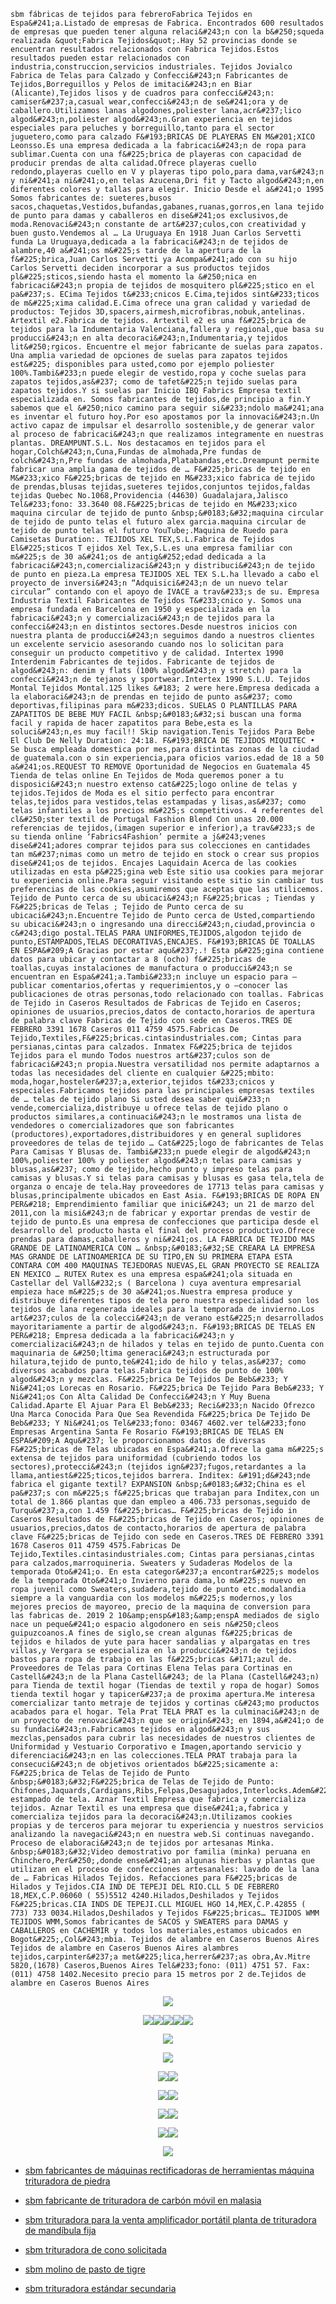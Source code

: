 
```
sbm fábricas de tejidos para febreroFabrica Tejidos en Espa&#241;a.Listado de empresas de Fabrica. Encontrados 600 resultados de empresas que pueden tener alguna relaci&#243;n con la b&#250;squeda realizada &quot;Fabrica Tejidos&quot;.Hay 52 provincias donde se encuentran resultados relacionados con Fabrica Tejidos.Estos resultados pueden estar relacionados con industria,construccion,servicios industriales. Tejidos Jovialco Fabrica de Telas para Calzado y Confecci&#243;n Fabricantes de Tejidos,Borreguillos y Pelos de imitaci&#243;n en Biar (Alicante),Tejidos lisos y de cuadros para confecci&#243;n: camiser&#237;a,casual wear,confecci&#243;n de se&#241;ora y de caballero.Utilizamos lanas algodones,poliester lana,acr&#237;lico algod&#243;n,poliester algod&#243;n.Gran experiencia en tejidos especiales para peluches y borreguillo,tanto para el sector juguetero,como para calzado F&#193;BRICAS DE PLAYERAS EN M&#201;XICO Leonsso.Es una empresa dedicada a la fabricaci&#243;n de ropa para sublimar.Cuenta con una f&#225;brica de playeras con capacidad de producir prendas de alta calidad.Ofrece playeras cuello redondo,playeras cuello en V y playeras tipo polo,para dama,var&#243;n y ni&#241;a ni&#241;o,en telas Azucena,Dri fit y Tacto algod&#243;n,en diferentes colores y tallas para elegir. Inicio Desde el a&#241;o 1995 Somos fabricantes de: sueteres,busos sacos,chaquetas,Vestidos,bufandas,gabanes,ruanas,gorros,en lana tejido de punto para damas y caballeros en dise&#241;os exclusivos,de moda.Renovaci&#243;n constante de art&#237;culos,con creatividad y buen gusto.Vendemos al … La Uruguaya En 1918 Juan Carlos Servetti funda La Uruguaya,dedicada a la fabricaci&#243;n de tejidos de alambre,40 a&#241;os m&#225;s tarde de la apertura de la f&#225;brica,Juan Carlos Servetti ya Acompa&#241;ado con su hijo Carlos Servetti deciden incorporar a sus productos tejidos pl&#225;sticos,siendo hasta el momento la &#250;nica en fabricaci&#243;n propia de tejidos de mosquitero pl&#225;stico en el pa&#237;s. ECima Tejidos t&#233;cnicos E.Cima,tejidos sint&#233;ticos de m&#225;xima calidad.E.Cima ofrece una gran calidad y variedad de productos: Tejidos 3D,spacers,airmesh,microfibras,nobuk,antelinas. Artextil e2.Fabrica de tejidos. Artextil e2 es una f&#225;brica de tejidos para la Indumentaria Valenciana,fallera y regional,que basa su producci&#243;n en alta decoraci&#243;n,Indumentaria,y tejidos lit&#250;rgicos. Encuentre el mejor fabricante de suelas para zapatos. Una amplia variedad de opciones de suelas para zapatos tejidos est&#225; disponibles para usted,como por ejemplo poliester 100%.Tambi&#233;n puede elegir de vestido,ropa y coche suelas para zapatos tejidos,as&#237; como de tafet&#225;n tejido suelas para zapatos tejidos.Y si suelas par Inicio IBQ Fabrics Empresa textil especializada en. Somos fabricantes de tejidos,de principio a fin.Y sabemos que el &#250;nico camino para seguir si&#233;ndolo ma&#241;ana es inventar el futuro hoy.Por eso apostamos por la innovaci&#243;n.Un activo capaz de impulsar el desarrollo sostenible,y de generar valor al proceso de fabricaci&#243;n que realizamos integramente en nuestras plantas. DREAMPUNT.S.L. Nos destacamos en tejidos para el hogar,Colch&#243;n,Cuna,Fundas de almohada,Pre fundas de colch&#243;n,Pre fundas de almohada,Platabandas,etc.Dreampunt permite fabricar una amplia gama de tejidos de … F&#225;bricas de tejido en M&#233;xico F&#225;bricas de tejido en M&#233;xico fabrica de tejido de prendas,blusas tejidas,sueteres tejidos,conjuntos tejidos,faldas tejidas Quebec No.1068,Providencia (44630) Guadalajara,Jalisco Tel&#233;fono: 33.3640 08.F&#225;bricas de tejido en M&#233;xico maquina circular de tejido de punto &nbsp;&#0183;&#32;maquina circular de tejido de punto telas el futuro alex garcia.maquina circular de tejido de punto telas el futuro YouTube;.Maquina de Ruedo para Camisetas Duration:. TEJIDOS XEL TEX,S.L.Fabrica de Tejidos El&#225;sticos T ejidos Xel Tex,S.L.es una empresa familiar con m&#225;s de 30 a&#241;os de antig&#252;edad dedicada a la fabricaci&#243;n,comercializaci&#243;n y distribuci&#243;n de tejido de punto en pieza.La empresa TEJIDOS XEL TEX S.L.ha llevado a cabo el proyecto de inversi&#243;n “Adquisici&#243;n de un nuevo telar circular” contando con el apoyo de IVACE a trav&#233;s de su. Empresa Industria Textil Fabricantes de Tejidos T&#233;cnico y. Somos una empresa fundada en Barcelona en 1950 y especializada en la fabricaci&#243;n y comercializaci&#243;n de tejidos para la confecci&#243;n en distintos sectores.Desde nuestros inicios con nuestra planta de producci&#243;n seguimos dando a nuestros clientes un excelente servicio asesorando cuando nos lo solicitan para conseguir un producto competitivo y de calidad. Intertex 1990 Interdenim Fabricantes de tejidos. Fabricante de tejidos de algod&#243;n: denim y flats (100% algod&#243;n y stretch) para la confecci&#243;n de tejanos y sportwear.Intertex 1990 S.L.U. Tejidos Montal Tejidos Montal.125 likes &#183; 2 were here.Empresa dedicada a la elaboraci&#243;n de prendas en tejido de punto as&#237; como deportivas,filipinas para m&#233;dicos. SUELAS O PLANTILLAS PARA ZAPATITOS DE BEBE MUY FACIL &nbsp;&#0183;&#32;si buscan una forma facil y rapida de hacer zapatitos para Bebe,esta es la soluci&#243;n,es muy facil!! Skip navigation.Tenis Tejidos Para Bebe El Club De Nelly Duration: 24:18. F&#193;BRICA DE TEJIDOS MIQUITEC • Se busca empleada domestica por mes,para distintas zonas de la ciudad de guatemala.con o sin experiencia,para oficios varios.edad de 18 a 50 a&#241;os.REQUEST TO REMOVE Oportunidad de Negocios en Guatemala 45 Tienda de telas online En Tejidos de Moda queremos poner a tu disposici&#243;n nuestro extenso cat&#225;logo online de telas y tejidos.Tejidos de Moda es el sitio perfecto para encontrar telas,tejidos para vestidos,telas estampadas y lisas,as&#237; como telas infantiles a los precios m&#225;s competitivos. 4 referentes del cl&#250;ster textil de Portugal Fashion Blend Con unas 20.000 referencias de tejidos,(imagen superior e inferior),a trav&#233;s de su tienda online ‘Fabrics4Fashion’ permite a j&#243;venes dise&#241;adores comprar tejidos para sus colecciones en cantidades tan m&#237;nimas como un metro de tejido en stock o crear sus propios dise&#241;os de tejidos. Encajes Laquidain Acerca de las cookies utilizadas en esta p&#225;gina web Este sitio usa cookies para mejorar tu experiencia online.Para seguir visitando este sitio sin cambiar tus preferencias de las cookies,asumiremos que aceptas que las utilicemos. Tejido de Punto cerca de su ubicaci&#243;n F&#225;bricas ; Tiendas y F&#225;bricas de Telas ; Tejido de Punto cerca de su ubicaci&#243;n.Encuentre Tejido de Punto cerca de Usted,compartiendo su ubicaci&#243;n o ingresando una direcci&#243;n,ciudad,provincia o c&#243;digo postal.TELAS PARA UNIFORMES,TEJIDOS,algodon tejido de punto,ESTAMPADOS,TELAS DECORATIVAS,ENCAJES. F&#193;BRICAS DE TOALLAS EN ESPA&#209;A Gracias por estar aqu&#237;.! Esta p&#225;gina contiene datos para ubicar y contactar a 8 (ocho) f&#225;bricas de toallas,cuyas instalaciones de manufactura o producci&#243;n se encuentran en Espa&#241;a.Tambi&#233;n incluye un espacio para —publicar comentarios,ofertas y requerimientos,y o —conocer las publicaciones de otras personas,todo relacionado con toallas. Fabricas de Tejido in Caseros Resultados de Fabricas de Tejido en Caseros; opiniones de usuarios,precios,datos de contacto,horarios de apertura de palabra clave Fabricas de Tejido con sede en Caseros.TRES DE FEBRERO 3391 1678 Caseros 011 4759 4575.Fabricas De Tejido,Textiles,F&#225;bricas.cintasindustriales.com; Cintas para persianas,cintas para calzados. Inmatex F&#225;brica de tejidos Tejidos para el mundo Todos nuestros art&#237;culos son de fabricaci&#243;n propia.Nuestra versatilidad nos permite adaptarnos a todas las necesidades del cliente en cualquier &#225;mbito: moda,hogar,hosteler&#237;a,exterior,tejidos t&#233;cnicos y especiales.Fabricamos tejidos para las principales empresas textiles de … telas de tejido plano Si usted desea saber qui&#233;n vende,comercializa,distribuye u ofrece telas de tejido plano o productos similares,a continuaci&#243;n le mostramos una lista de vendedores o comercializadores que son fabricantes (productores),exportadores,distribuidores y en general suplidores proveedores de telas de tejido … Cat&#225;logo de fabricantes de Telas Para Camisas Y Blusas de. Tambi&#233;n puede elegir de algod&#243;n 100%,poliester 100% y poliester algod&#243;n telas para camisas y blusas,as&#237; como de tejido,hecho punto y impreso telas para camisas y blusas.Y si telas para camisas y blusas es gasa tela,tela de organza o encaje de tela.Hay proveedores de 17713 telas para camisas y blusas,principalmente ubicados en East Asia. F&#193;BRICAS DE ROPA EN PER&#218; Emprendimiento familiar que inici&#243; un 21 de marzo del 2011,con la misi&#243;n de fabricar y exportar prendas de vestir de tejido de punto.Es una empresa de confecciones que participa desde el desarrollo del producto hasta el final del proceso productivo.Ofrece prendas para damas,caballeros y ni&#241;os. LA FABRICA DE TEJIDO MAS GRANDE DE LATINOAMERICA CON … &nbsp;&#0183;&#32;SE CREARA LA EMPRESA MAS GRANDE DE LATINOAMERICA DE SU TIPO,EN SU PRIMERA ETAPA ESTA CONTARA COM 400 MAQUINAS TEJEDORAS NUEVAS,EL GRAN PROYECTO SE REALIZA EN MEXICO … RUTEX Rutex es una empresa espa&#241;ola situada en Castellar del Vall&#232;s ( Barcelona ) cuya aventura empresarial empieza hace m&#225;s de 30 a&#241;os.Nuestra empresa produce y distribuye diferentes tipos de tela pero nuestra especialidad son los tejidos de lana regenerada ideales para la temporada de invierno.Los art&#237;culos de la colecci&#243;n de verano est&#225;n desarrollados mayoritariamente a partir de algod&#243;n. F&#193;BRICAS DE TELAS EN PER&#218; Empresa dedicada a la fabricaci&#243;n y comercializaci&#243;n de hilados y telas en tejido de punto.Cuenta con maquinaria de &#250;ltima generaci&#243;n estructurada por hilatura,tejido de punto,te&#241;ido de hilo y telas,as&#237; como diversos acabados para telas.Fabrica tejidos de punto de 100% algod&#243;n y mezclas. F&#225;brica De Tejidos De Beb&#233; Y Ni&#241;os Lorecas en Rosario. F&#225;brica De Tejido Para Beb&#233; Y Ni&#241;os Con Alta Calidad De Confecci&#243;n Y Muy Buena Calidad.Aparte El Ajuar Para El Beb&#233; Reci&#233;n Nacido Ofrezco Una Marca Conocida Para Que Sea Revendida F&#225;brica De Tejido De Beb&#233; Y Ni&#241;os Tel&#233;fono: 03467 4602.ver tel&#233;fono Empresas Argentina Santa Fe Rosario F&#193;BRICAS DE TELAS EN ESPA&#209;A Aqu&#237; le proporcionamos datos de diversas F&#225;bricas de Telas ubicadas en Espa&#241;a.Ofrece la gama m&#225;s extensa de tejidos para uniformidad (cubriendo todos los sectores),protecci&#243;n (tejidos ign&#237;fugos,retardantes a la llama,antiest&#225;ticos,tejidos barrera. Inditex: &#191;d&#243;nde fabrica el gigante textil? EXPANSION &nbsp;&#0183;&#32;China es el pa&#237;s con m&#225;s f&#225;bricas que trabajan para Inditex,con un total de 1.866 plantas que dan empleo a 406.733 personas,seguido de Turqu&#237;a,con 1.459 f&#225;bricas… F&#225;bricas de Tejido in Caseros Resultados de F&#225;bricas de Tejido en Caseros; opiniones de usuarios,precios,datos de contacto,horarios de apertura de palabra clave F&#225;bricas de Tejido con sede en Caseros.TRES DE FEBRERO 3391 1678 Caseros 011 4759 4575.Fabricas De Tejido,Textiles.cintasindustriales.com; Cintas para persianas,cintas para calzados,marroquineria. Sweaters y Sudaderas Modelos de la temporada Oto&#241;o. En esta categor&#237;a encontrar&#225;s modelos de la temporada Oto&#241;o Invierno para dama,lo m&#225;s nuevo en ropa juvenil como Sweaters,sudadera,tejido de punto etc.modalandia siempre a la vanguardia con los modelos m&#225;s modernos,y los mejores precios de mayoreo, precio de la maquina de conversion para las fabricas de. 2019 2 10&amp;ensp&#183;&amp;enspA mediados de siglo nace un peque&#241;o espacio algodonero en seis n&#250;cleos guipuzcoanos.A fines de siglo,se crean algunas f&#225;bricas de tejidos e hilados de yute para hacer sandalias y alpargatas en tres villas,y Vergara se especializa en la producci&#243;n de tejidos bastos para ropa de trabajo en las f&#225;bricas &#171;azul de. Proveedores de Telas para Cortinas Elena Telas para Cortinas en Castell&#243;n de la Plana Castell&#243; de la Plana (Castell&#243;n) para Tienda de textil hogar (Tiendas de textil y ropa de hogar) Somos tienda textil hogar y tapicer&#237;a de proxima apertura.Me interesa comercializar tanto metraje de tejidos y cortinas c&#243;mo productos acabados para el hogar. Tela Prat TELA PRAT es la culminaci&#243;n de un proyecto de renovaci&#243;n que se origin&#243; en 1894,a&#241;o de su fundaci&#243;n.Fabricamos tejidos en algod&#243;n y sus mezclas,pensados para cubrir las necesidades de nuestros clientes de Uniformidad y Vestuario Corporativo e Imagen,aportando servicio y diferenciaci&#243;n en las colecciones.TELA PRAT trabaja para la consecuci&#243;n de objetivos orientados b&#225;sicamente a: F&#225;brica de Telas de Tejido de Punto &nbsp;&#0183;&#32;F&#225;brica de Telas de Tejido de Punto: Chifones,Jaquards,Cardigans,Ribs,Felpas,Desagujados,Interlocks.Adem&#225;s estampado de tela. Aznar Textil Empresa que fabrica y comercializa tejidos. Aznar Textil es una empresa que dise&#241;a,fabrica y comercializa tejidos para la decoraci&#243;n.Utilizamos cookies propias y de terceros para mejorar tu experiencia y nuestros servicios analizando la navegaci&#243;n en nuestra web.Si continuas navegando. Proceso de elaboraci&#243;n de tejidos por artesanas Minka. &nbsp;&#0183;&#32;Video demostrativo por familia (minka) peruana en Chinchero,Per&#250;,donde ense&#241;an algunas hierbas y plantas que utilizan en el proceso de confecciones artesanales: lavado de la lana de … Fabricas Hilados Tejidos. Refacciones para F&#225;bricas de Hilados y Tejidos.CIA IND DE TEPEJI DEL RIO.CLL 5 DE FEBRERO 18,MEX,C.P.06060 ( 55)5512 4240.Hilados,Deshilados y Tejidos F&#225;bricas.CIA INDS DE TEPEJI.CLL MIGUEL HGO 14,MEX,C.P.42855 ( 773) 733 0034.Hilados,Deshilados y Tejidos F&#225;bricas… TEJIDOS WMM TEJIDOS WMM,Somos fabricantes de SACOS y SWEATERS para DAMAS y CABALLEROS en CACHEMIR y todos los materiales,estamos ubicados en Bogot&#225;,Col&#243;mbia. Tejidos de alambre en Caseros Buenos Aires Tejidos de alambre en Caseros Buenos Aires alambres tejidos,carpinter&#237;a met&#225;lica,herrer&#237;as obra,Av.Mitre 5820,(1678) Caseros,Buenos Aires Tel&#233;fono: (011) 4751 57. Fax: (011) 4758 1402.Necesito precio para 15 metros por 2 de.Tejidos de alambre en Caseros Buenos Aires 
```

<div align="center">

<a href="https://es-crusher.shibang-china.com/github&k=sbm+f%C3%A1bricas+de+tejidos+para+febrero"><img src="https://static.shibang-china.com/es/crusher/logo.jpg"></a>

<a href="https://es-crusher.shibang-china.com/github&k=sbm+f%C3%A1bricas+de+tejidos+para+febrero"><img src="https://static.shibang-china.com/es/crusher/index.jpg"></a><a href="https://es-crusher.shibang-china.com/material.htmlgithub&k=sbm+f%C3%A1bricas+de+tejidos+para+febrero"><img src="https://static.shibang-china.com/es/crusher/material.jpg"></a><a href="https://es-crusher.shibang-china.com/application.htmlgithub&k=sbm+f%C3%A1bricas+de+tejidos+para+febrero"><img src="https://static.shibang-china.com/es/crusher/application.jpg"></a><a href="https://es-crusher.shibang-china.com/aboutus.htmlgithub&k=sbm+f%C3%A1bricas+de+tejidos+para+febrero"><img src="https://static.shibang-china.com/es/crusher/aboutus.jpg"></a><a href="https://es-crusher.shibang-china.com/contact.htmlgithub&k=sbm+f%C3%A1bricas+de+tejidos+para+febrero"><img src="https://static.shibang-china.com/es/crusher/contact.jpg"></a>

<a href="https://es-crusher.shibang-china.com/github&k=sbm+f%C3%A1bricas+de+tejidos+para+febrero"><img src="https://static.shibang-china.com/es/crusher/banner.jpg"></a>

<a href="https://swt.shibang-china.com/github&k=sbm+f%C3%A1bricas+de+tejidos+para+febrero"><img src="https://static.shibang-china.com/es/crusher/text.jpg"></a>

<a href="https://swt.shibang-china.com/github&k=sbm+f%C3%A1bricas+de+tejidos+para+febrero"><img src="https://static.shibang-china.com/es/crusher/chat.jpg"></a><a href="https://es-crusher.shibang-china.com/contact.htmlgithub&k=sbm+f%C3%A1bricas+de+tejidos+para+febrero"><img src="https://static.shibang-china.com/es/crusher/message.jpg"></a>

<a href="https://es-crusher.shibang-china.com/products/pe.htmlgithub&k=sbm+f%C3%A1bricas+de+tejidos+para+febrero"><img src="https://static.shibang-china.com/es/crusher/pe.jpg"></a><a href="https://es-crusher.shibang-china.com/products/pf.htmlgithub&k=sbm+f%C3%A1bricas+de+tejidos+para+febrero"><img src="https://static.shibang-china.com/es/crusher/pf.jpg"></a>

<a href="https://es-crusher.shibang-china.com/products/hpt.htmlgithub&k=sbm+f%C3%A1bricas+de+tejidos+para+febrero"><img src="https://static.shibang-china.com/es/crusher/hpt.jpg"></a><a href="https://es-crusher.shibang-china.com/products/vsi.htmlgithub&k=sbm+f%C3%A1bricas+de+tejidos+para+febrero"><img src="https://static.shibang-china.com/es/crusher/vsi.jpg"></a>

<a href="https://es-crusher.shibang-china.com/products/klv.htmlgithub&k=sbm+f%C3%A1bricas+de+tejidos+para+febrero"><img src="https://static.shibang-china.com/es/crusher/klv.jpg"></a><a href="https://es-crusher.shibang-china.com/products/portable.htmlgithub&k=sbm+f%C3%A1bricas+de+tejidos+para+febrero"><img src="https://static.shibang-china.com/es/crusher/portable.jpg"></a>

<a href="https://swt.shibang-china.com/github&k=sbm+f%C3%A1bricas+de+tejidos+para+febrero"><img src="https://static.shibang-china.com/es/crusher/case.jpg"></a>

</div>


* [sbm fabricantes de máquinas rectificadoras de herramientas máquina trituradora de piedra](sbm%20fabricantes%20de%20m%C3%A1quinas%20rectificadoras%20de%20herramientas%20m%C3%A1quina%20trituradora%20de%20piedra.md)

* [sbm fabricante de trituradora de carbón móvil en malasia](sbm%20fabricante%20de%20trituradora%20de%20carb%C3%B3n%20m%C3%B3vil%20en%20malasia.md)

* [sbm trituradora para la venta amplificador portátil planta de trituradora de mandíbula fija](sbm%20trituradora%20para%20la%20venta%20amplificador%20port%C3%A1til%20planta%20de%20trituradora%20de%20mand%C3%ADbula%20fija.md)

* [sbm trituradora de cono solicitada](sbm%20trituradora%20de%20cono%20solicitada.md)

* [sbm molino de pasto de tigre](sbm%20molino%20de%20pasto%20de%20tigre.md)

* [sbm trituradora estándar secundaria](sbm%20trituradora%20est%C3%A1ndar%20secundaria.md)